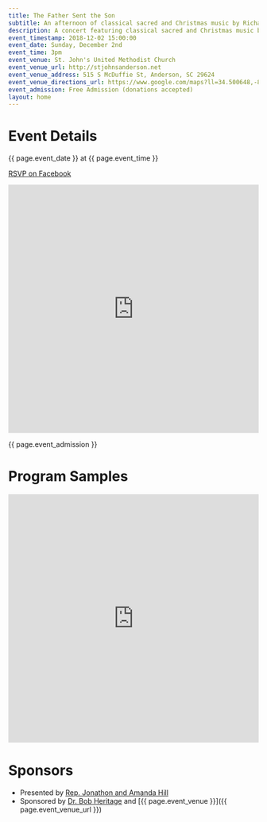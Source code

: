 ```yaml
---
title: The Father Sent the Son
subtitle: An afternoon of classical sacred and Christmas music by Richard Joseph Barber
description: A concert featuring classical sacred and Christmas music by Richard Joseph Barber, performed by the Barber and Hill families, and hosted by Dr. Bob Heritage
event_timestamp: 2018-12-02 15:00:00
event_date: Sunday, December 2nd
event_time: 3pm
event_venue: St. John's United Methodist Church
event_venue_url: http://stjohnsanderson.net
event_venue_address: 515 S McDuffie St, Anderson, SC 29624
event_venue_directions_url: https://www.google.com/maps?ll=34.500648,-82.647482&z=13&t=m&hl=en-US&gl=US&mapclient=embed&daddr=St+John%27s+United+Methodist+Church+515+S+McDuffie+St+Anderson,+SC+29624@34.500648,-82.6474817
event_admission: Free Admission (donations accepted)
layout: home
---
```


# Event Details

<time datetime="2018-12-02 15:00:00" class="featured-time">{{ page.event_date }} at {{ page.event_time }}</time>

<a href="https://www.facebook.com/events/334726317107487/" target="_blank" class="facebook-rsvp">RSVP on Facebook</a>

<iframe class="map" width="100%" height="500" src="https://maps.google.com/maps?q=St.%20John's%20United%20Methodist%20Church&t=&z=13&ie=UTF8&iwloc=&output=embed" frameborder="0" scrolling="no" marginheight="0" marginwidth="0"></iframe>

{{ page.event_admission }}

# Program Samples

<iframe class="map" width="100%" height="500" scrolling="no" frameborder="no" allow="autoplay" src="https://w.soundcloud.com/player/?url=https%3A//api.soundcloud.com/playlists/630387165&color=%23495457&auto_play=false&hide_related=false&show_comments=true&show_user=true&show_reposts=false&show_teaser=true"></iframe>

# Sponsors

* Presented by [Rep. Jonathon and Amanda Hill](http://votehill.com)
* Sponsored by [Dr. Bob Heritage](https://www.gamac.org/leaders/) and [{{ page.event_venue }}]({{ page.event_venue_url }})
